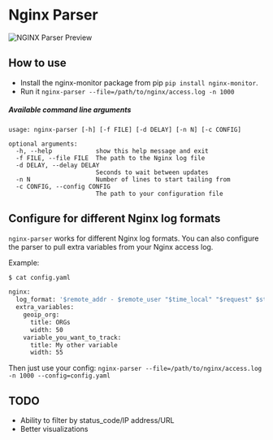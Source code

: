 # Nginx Parser

![NGINX Parser Preview](https://raw.githubusercontent.com/davarisg/nginx-parser/master/assets/nginx-monitor.gif?token=ABAAkmvJh8JAhuzW2Cituxgp0JRknuukks5ZD5tFwA%3D%3D)

## How to use

* Install the nginx-monitor package from pip `pip install nginx-monitor`.
* Run it `nginx-parser --file=/path/to/nginx/access.log -n 1000`

##### Available command line arguments

```
usage: nginx-parser [-h] [-f FILE] [-d DELAY] [-n N] [-c CONFIG]

optional arguments:
  -h, --help            show this help message and exit
  -f FILE, --file FILE  The path to the Nginx log file
  -d DELAY, --delay DELAY
                        Seconds to wait between updates
  -n N                  Number of lines to start tailing from
  -c CONFIG, --config CONFIG
                        The path to your configuration file
```

## Configure for different Nginx log formats

`nginx-parser` works for different Nginx log formats. You can also configure the parser to pull extra variables from your Nginx access log.

Example:

```bash
$ cat config.yaml

nginx:
  log_format: '$remote_addr - $remote_user "$time_local" "$request" $status $bytes_sent "$http_referer" "$http_user_agent" "$gzip_ratio" $geo_ip $variable_you_want_to_track'
  extra_variables:
    geoip_org:
      title: ORGs
      width: 50
    variable_you_want_to_track:
      title: My other variable
      width: 55
```

Then just use your config:
`nginx-parser --file=/path/to/nginx/access.log -n 1000 --config=config.yaml`

## TODO

* Ability to filter by status_code/IP address/URL
* Better visualizations
